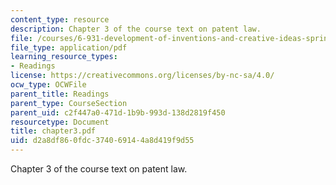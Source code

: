 ```yaml
---
content_type: resource
description: Chapter 3 of the course text on patent law.
file: /courses/6-931-development-of-inventions-and-creative-ideas-spring-2008/d2a8df860fdc374069144a8d419f9d55_chapter3.pdf
file_type: application/pdf
learning_resource_types:
- Readings
license: https://creativecommons.org/licenses/by-nc-sa/4.0/
ocw_type: OCWFile
parent_title: Readings
parent_type: CourseSection
parent_uid: c2f447a0-471d-1b9b-993d-138d2819f450
resourcetype: Document
title: chapter3.pdf
uid: d2a8df86-0fdc-3740-6914-4a8d419f9d55
---
```

Chapter 3 of the course text on patent law.